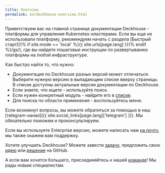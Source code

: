 ```yaml
---
title: Overview
permalink: en/deckhouse-overview.html
---
```


Приветствуем вас на главной странице документации Deckhouse - платформы для управления Kubernetes-кластерами. Если вы еще не использовали платформу, рекомендуем начать с раздела [Быстрый старт]({% if site.mode == 'local' %}{{ site.urls[page.lang] }}{% endif %}/gs/), где вы найдете пошаговые инструкции по развертыванию платформы на любой инфраструктуре.

Как быстро найти то, что нужно:
- Документация по Deckhouse разных версий может отличаться. Выберите нужную версию в выпадающем списке вверху страницы. В списке доступны актуальные версии документации по Deckhouse.
- Если знаете, что ищете - используйте поиск.
- Если нужен конкретный модуль - найдите его в [списке](revision-comparison.html).
- Для поиска по области применения - воспользуйтесь меню.

Если возникнут вопросы, вы можете обратиться за помощью в наш [тelegram-канал]({{ site.social_links[page.lang]['telegram'] }}). Мы обязательно поможем и проконсультируем.

Если вы используете Enterprise версию, можете написать нам [на почту](mailto:support@deckhouse.ru), мы также окажем вам поддержку.

Хотите улучшить Deckhouse? Можете завести [задачу](https://github.com/deckhouse/deckhouse/issues/), предложить свою [идею](https://github.com/deckhouse/deckhouse/discussions) или [решение](https://github.com/deckhouse/deckhouse/blob/main/CONTRIBUTING.md) на GitHub.

А если вам хочется большего, присоединяйтесь к нашей [команде](https://job.flant.ru/)! Мы рады новым специалистам.
